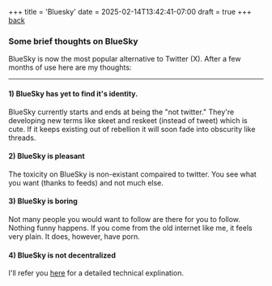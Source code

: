 +++
title = 'Bluesky'
date = 2025-02-14T13:42:41-07:00
draft = true
+++
[back](../bloglist)


### Some brief thoughts on BlueSky

BlueSky is now the most popular alternative to Twitter (X). After a few
months of use here are my thoughts:

------------------------------------------------------------------------

#### 1) BlueSky has yet to find it\'s identity.

BlueSky currently starts and ends at being the \"not twitter.\" They\'re
developing new terms like skeet and reskeet (instead of tweet) which is
cute. If it keeps existing out of rebellion it will soon fade into
obscurity like threads.

#### 2) BlueSky is pleasant

The toxicity on BlueSky is non-existant compaired to twitter. You see
what you want (thanks to feeds) and not much else.

#### 3) BlueSky is boring

Not many people you would want to follow are there for you to follow.
Nothing funny happens. If you come from the old internet like me, it
feels very plain. It does, however, have porn.

#### 4) BlueSky is not decentralized

I\'ll refer you
[here](https://dustycloud.org/blog/how-decentralized-is-bluesky/) for a
detailed technical explination.

